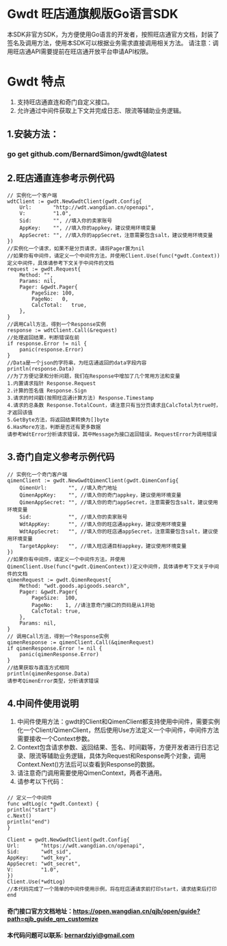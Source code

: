 # Gwdt 旺店通旗舰版Go语言SDK

本SDK非官方SDK，为方便使用Go语言的开发者，按照旺店通官方文档，封装了签名及调用方法，使用本SDK可以根据业务需求直接调用相关方法。
请注意：调用旺店通API需要提前在旺店通开放平台申请API权限。

# Gwdt 特点
1. 支持旺店通直连和奇门自定义接口。
2. 允许通过中间件获取上下文并完成日志、限流等辅助业务逻辑。

## 1.安装方法：
### go get github.com/BernardSimon/gwdt@latest
## 2.旺店通直连参考示例代码
    // 实例化一个客户端
	wdtClient := gwdt.NewGwdtClient(gwdt.Config{
		Url:       "http://wdt.wangdian.cn/openapi",
		V:         "1.0",
		Sid:       "", //填入你的卖家账号
		AppKey:    "", //填入你的appkey，建议使用环境变量
		AppSecret: "", //填入你的appSecret，注意需要包含salt，建议使用环境变量
	})
    //实例化一个请求，如果不是分页请求，请将Pager置为nil
    //如果你有中间件，请定义一个中间件方法，并使用Client.Use(func(*gwdt.Context))定义中间件，具体请参考下文关于中间件的文档
	request := gwdt.Request{
		Method: "",
		Params: nil,
		Pager: &gwdt.Pager{
			PageSize: 100,
			PageNo:   0,
			CalcTotal:   true,
		},
	}
	//调用Call方法，得到一个Response实例
	response := wdtClient.Call(&request)
    //处理返回结果，判断错误在前
	if response.Error != nil {
		panic(response.Error)
	}
    //Data是一个json的字符串，为旺店通返回的data字段内容
	println(response.Data)
    //为了方便记录和分析问题，我们在Response中增加了几个常用方法和变量
    1.内置请求指针 Response.Request
    2.计算的签名值 Response.Sign
    3.请求的时间戳(按照旺店通计算方法) Response.Timestamp
    4.请求的总条数 Response.TotalCount，请注意只有当分页请求且CalcTotal为true时，才返回该值
    5.GetByte方法，将返回结果转换为[]byte
    6.HasMore方法，判断是否还有更多数据
    请参考WdtError分析请求错误，其中Message为接口返回错误，RequestError为调用错误
## 3.奇门自定义参考示例代码
    // 实例化一个奇门客户端
	qimenClient := gwdt.NewGwdtQimenClient(gwdt.QimenConfig{
		QimenUrl:       "", //填入奇门地址
		QimenAppKey:    "", //填入你的奇门appkey，建议使用环境变量
		QimenAppSecret: "", //填入你的奇门appSecret，注意需要包含salt，建议使用环境变量
		Sid:            "", //填入你的卖家账号
		WdtAppKey:      "", //填入你的旺店通appkey，建议使用环境变量
		WdtAppSecret:   "", //填入你的旺店通appSecret，注意需要包含salt，建议使用环境变量
		TargetAppkey:   "", //填入旺店通目标appkey，建议使用环境变量
	})
    //如果你有中间件，请定义一个中间件方法，并使用QimenClient.Use(func(*gwdt.QimenContext))定义中间件，具体请参考下文关于中间件的文档
	qimenRequest := gwdt.QimenRequest{
		Method: "wdt.goods.apigoods.search",
		Pager: &gwdt.Pager{
			PageSize:  100,
			PageNo:    1, //请注意奇门接口的页码是从1开始
			CalcTotal: true,
		},
		Params: nil,
	}
    // 调用Call方法，得到一个Response实例
	qimenResponse := qimenClient.Call(&qimenRequest)
	if qimenResponse.Error != nil {
		panic(qimenResponse.Error)
	}
    //结果获取与直连方式相同
	println(qimenResponse.Data)
    请参考QimenError类型，分析请求错误
## 4.中间件使用说明
1. 中间件使用方法：gwdt的Client和QimenClient都支持使用中间件，需要实例化一个Client/QimenClient，然后使用Use方法定义一个中间件，中间件方法需要接收一个Context参数。
2. Context包含请求参数、返回结果、签名、时间戳等，方便开发者进行日志记录、限流等辅助业务逻辑，具体为Request和Response两个对象，调用Context.Next()方法后可以查看到Response的数据。
3. 请注意奇门调用需要使用QimenContext，两者不通用。
4. 请参考以下代码：
####
    // 定义一个中间件
    func wdtLog(c *gwdt.Context) {
    println("start")
    c.Next()
    println("end")
    }
    
    Client = gwdt.NewGwdtClient(gwdt.Config{
    Url:       "https://wdt.wangdian.cn/openapi",
    Sid:       "wdt_sid",
    AppKey:    "wdt_key",
    AppSecret: "wdt_secret",
    V:         "1.0",
    })
    Client.Use(*wdtLog)
    //本代码完成了一个简单的中间件使用示例，将在旺店通请求前打印start，请求结束后打印end
#### 奇门接口官方文档地址：https://open.wangdian.cn/qjb/open/guide?path=qjb_guide_qm_customize
#### 本代码问题可以联系: bernardziyi@gmail.com